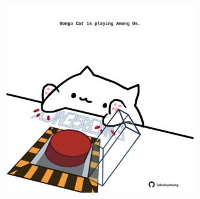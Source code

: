 <!-- built at 23/07/2021, 04:02:03 UTC -->
<p align="center">
  <img width="500" height="500" src="./ReadmeImage.svg">
</p>
